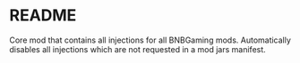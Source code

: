 # README #

Core mod that contains all injections for all BNBGaming mods. Automatically disables all injections which are not requested in a mod jars manifest.